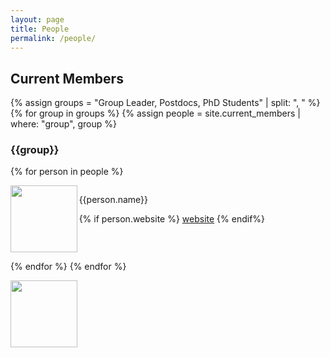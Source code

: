 ```yaml
---
layout: page
title: People
permalink: /people/
---
```


## Current Members ##
{% assign groups = "Group Leader, Postdocs, PhD Students" | split: ", " %}
{% for group in groups %}
{% assign people = site.current_members | where: "group", group %}
<br>
### {{group}} 
{% for person in people %}

<div style="overflow:hidden">

<img src="{{person.photo}}" style="width:80pt" align="left"/>
<p>{{person.name}}</p>
{% if person.website %}
<a href="{{person.website}}">website</a>
{% endif%}

</div>

{% endfor %}
{% endfor %}

<img src="{{person.photo}}" style="width:80pt;padding-right:12pt" align="left">
